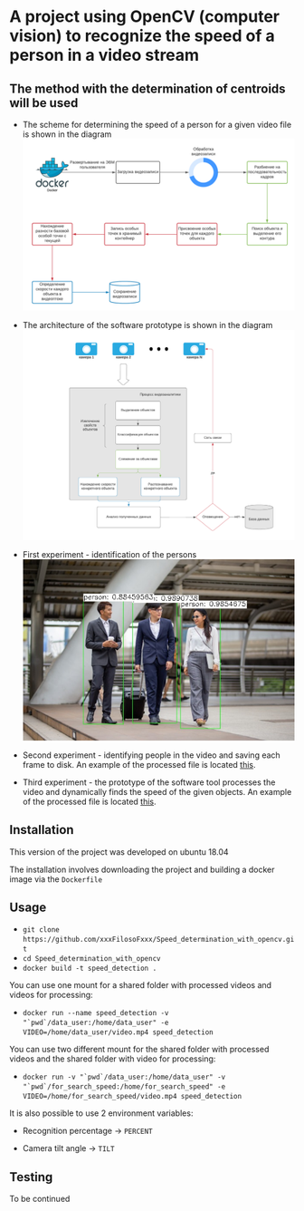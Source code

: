 # A project using OpenCV (computer vision) to recognize the speed of a person in a video stream

## The method with the determination of centroids will be used

- The scheme for determining the speed of a person for a given video file is shown in the diagram
![Image alt](Scheme_for_determining_the_speed_of_a_person_for_a_given_video_file.png)

- The architecture of the software prototype is shown in the diagram
![Image alt](Software_prototype_architecture.png)

- First experiment - identification of the persons
![Image alt](tests_video_detection/first_detection.jpg)

- Second experiment - identifying people in the video and saving each frame to disk.
An example of the processed file is located [this](tests_video_detection/test_frames.avi).

- Third experiment - the prototype of the software tool processes the video and dynamically
finds the speed of the given objects. 
An example of the processed file is located [this](tests_video_detection/output.avi).

## Installation

This version of the project was developed on ubuntu 18.04

The installation involves downloading the project and building a docker image via the ```Dockerfile```

## Usage

- ```git clone https://github.com/xxxFilosoFxxx/Speed_determination_with_opencv.git```
- ```cd Speed_determination_with_opencv```
- ```docker build -t speed_detection .```

You can use one mount for a shared folder with processed videos and videos for processing:

- ```docker run --name speed_detection -v "`pwd`/data_user:/home/data_user" -e VIDEO=/home/data_user/video.mp4 speed_detection```

You can use two different mount for the shared folder with processed videos 
and the shared folder with video for processing:

- ```docker run -v "`pwd`/data_user:/home/data_user" -v "`pwd`/for_search_speed:/home/for_search_speed" -e VIDEO=/home/for_search_speed/video.mp4 speed_detection```

It is also possible to use 2 environment variables:
 
- Recognition percentage -> ```PERCENT```

- Camera tilt angle -> ```TILT```

## Testing

To be continued 
